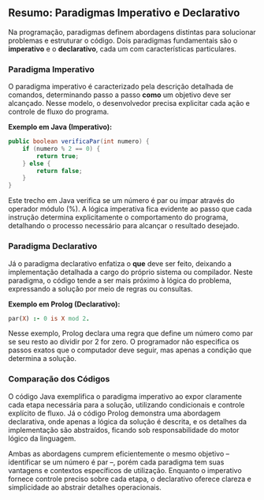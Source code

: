## Resumo: Paradigmas Imperativo e Declarativo

Na programação, paradigmas definem abordagens distintas para solucionar problemas e estruturar o código. Dois paradigmas fundamentais são o **imperativo** e o **declarativo**, cada um com características particulares.

### Paradigma Imperativo

O paradigma imperativo é caracterizado pela descrição detalhada de comandos, determinando passo a passo **como** um objetivo deve ser alcançado. Nesse modelo, o desenvolvedor precisa explicitar cada ação e controle de fluxo do programa.

**Exemplo em Java (Imperativo):**

```java
public boolean verificaPar(int numero) {
    if (numero % 2 == 0) {
        return true;
    } else {
        return false;
    }
}
```

Este trecho em Java verifica se um número é par ou ímpar através do operador módulo (%). A lógica imperativa fica evidente ao passo que cada instrução determina explicitamente o comportamento do programa, detalhando o processo necessário para alcançar o resultado desejado.

### Paradigma Declarativo

Já o paradigma declarativo enfatiza o **que** deve ser feito, deixando a implementação detalhada a cargo do próprio sistema ou compilador. Neste paradigma, o código tende a ser mais próximo à lógica do problema, expressando a solução por meio de regras ou consultas.

**Exemplo em Prolog (Declarativo):**

```prolog
par(X) :- 0 is X mod 2.
```

Nesse exemplo, Prolog declara uma regra que define um número como par se seu resto ao dividir por 2 for zero. O programador não especifica os passos exatos que o computador deve seguir, mas apenas a condição que determina a solução.

### Comparação dos Códigos

O código Java exemplifica o paradigma imperativo ao expor claramente cada etapa necessária para a solução, utilizando condicionais e controle explícito de fluxo. Já o código Prolog demonstra uma abordagem declarativa, onde apenas a lógica da solução é descrita, e os detalhes da implementação são abstraídos, ficando sob responsabilidade do motor lógico da linguagem.

Ambas as abordagens cumprem eficientemente o mesmo objetivo – identificar se um número é par –, porém cada paradigma tem suas vantagens e contextos específicos de utilização. Enquanto o imperativo fornece controle preciso sobre cada etapa, o declarativo oferece clareza e simplicidade ao abstrair detalhes operacionais.

